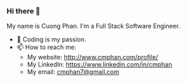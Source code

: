 ### Hi there 👋
My name is Cuong Phan. I'm a Full Stack Software Engineer. 
- 🌱 Coding is my passion. 
- 📫 How to reach me: 
     - My website: http://www.cmphan.com/profile/
     - My LinkedIn: https://www.linkedin.com/in/cmphan 
     - My email: cmphan7@gmail.com
